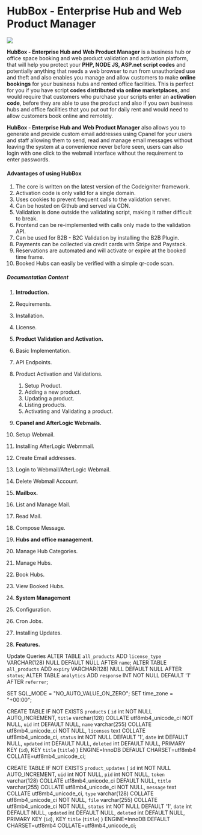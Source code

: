 # HubBox - Enterprise Hub and Web Product Manager

[![](https://data.jsdelivr.com/v1/package/gh/3m1n3nc3/ourzobia-api/badge)](https://www.jsdelivr.com/package/gh/3m1n3nc3/ourzobia-api)

**HubBox - Enterprise Hub and Web Product Manager** is a business hub or office space booking and web product validation and activation platform, that will help you protect your **PHP, NODE JS, ASP.net script codes** and potentially anything that needs a web browser to run from unauthorized use and theft and also enables you manage and allow customers to make **online bookings** for your business hubs and rented office facilities.
This is perfect for you if you have script **codes distributed via online marketplaces**, and would require that customers who purchase 
your scripts enter an **activation code**, before they are able to use the product and also if you own business hubs and office facilities that you put out for daily rent and would need to allow customers book online and remotely.

**HubBox - Enterprise Hub and Web Product Manager** also allows you to generate and provide custom email addresses using Cpanel for your users and staff allowing them to send, read and manage email messages without leaving the system at a convenience never before seen, users can also login with one click to the webmail interface without the requirement to enter passwords.

#### Advantages of using HubBox
  1. The core is written on the latest version of the Codeigniter framework.
  2. Activation code is only valid for a single domain.
  3. Uses cookies to prevent frequent calls to the validation server.
  4. Can be hosted on Github and served via CDN.
  5. Validation is done outside the validating script, making it rather difficult to break.
  6. Frontend can be re-implemented with calls only made to the validation API.
  7. Can be used for B2B - B2C Validation by installing the B2B Plugin.
  8. Payments can be collected via credit cards with Stripe and Paystack.
  9. Reservations are automated and will activate or expire at the booked time frame.
  10. Booked Hubs can easily be verified with a simple qr-code scan.


##### Documentation Content
1. **Introduction.**
 1. Requirements.
 2. Installation.
 3. License.

2. **Product Validation and Activation.**
 1. Basic Implementation.
 2. API Endpoints.
 3. Product Activation and Validations.
    1. Setup Product.
    2. Adding a new product.
    3. Updating a product.
    4. Listing products.
    5. Activating and Validating a product. 

3. **Cpanel and AfterLogic Webmails.**
 1. Setup Webmail.
 2. Installing AfterLogic Webmmail.
 3. Create Email addresses.
 4. Login to Webmail/AfterLogic Webmail.
 5. Delete Webmail Account.

4. **Mailbox.**
 1. List and Manage Mail.
 2. Read Mail.
 3. Compose Message.

5. **Hubs and office management.**
 1. Manage Hub Categories.
 2. Manage Hubs.
 3. Book Hubs.
 4. View Booked Hubs.

6. **System Management**
 1. Configuration.
 2. Cron Jobs. 
 3. Installing Updates.

7. **Features.**


Update Queries
ALTER TABLE `all_products` ADD `license_type` VARCHAR(128) NULL DEFAULT NULL AFTER `name`;
ALTER TABLE `all_products` ADD `expiry` VARCHAR(128) NULL DEFAULT NULL AFTER `status`;
ALTER TABLE `analytics` ADD `response` INT NOT NULL DEFAULT '1' AFTER `referrer`;

SET SQL_MODE = "NO_AUTO_VALUE_ON_ZERO";
SET time_zone = "+00:00";

CREATE TABLE IF NOT EXISTS `products` (
  `id` int NOT NULL AUTO_INCREMENT,
  `title` varchar(128) COLLATE utf8mb4_unicode_ci NOT NULL,
  `uid` int DEFAULT NULL,
  `name` varchar(255) COLLATE utf8mb4_unicode_ci NOT NULL,
  `licenses` text COLLATE utf8mb4_unicode_ci,
  `status` int NOT NULL DEFAULT '1',
  `date` int DEFAULT NULL,
  `updated` int DEFAULT NULL,
  `deleted` int DEFAULT NULL,
  PRIMARY KEY (`id`),
  KEY `title` (`title`)
) ENGINE=InnoDB DEFAULT CHARSET=utf8mb4 COLLATE=utf8mb4_unicode_ci;

CREATE TABLE IF NOT EXISTS `product_updates` (
  `id` int NOT NULL AUTO_INCREMENT,
  `uid` int NOT NULL,
  `pid` int NOT NULL,
  `token` varchar(128) COLLATE utf8mb4_unicode_ci DEFAULT NULL,
  `title` varchar(255) COLLATE utf8mb4_unicode_ci NOT NULL,
  `message` text COLLATE utf8mb4_unicode_ci,
  `type` varchar(128) COLLATE utf8mb4_unicode_ci NOT NULL,
  `file` varchar(255) COLLATE utf8mb4_unicode_ci NOT NULL,
  `status` int NOT NULL DEFAULT '1',
  `date` int DEFAULT NULL,
  `updated` int DEFAULT NULL,
  `deleted` int DEFAULT NULL,
  PRIMARY KEY (`id`),
  KEY `title` (`title`)
) ENGINE=InnoDB DEFAULT CHARSET=utf8mb4 COLLATE=utf8mb4_unicode_ci;
